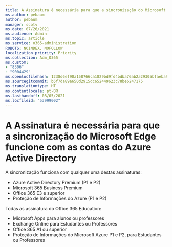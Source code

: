 ```yaml
---
title: A Assinatura é necessária para que a sincronização do Microsoft Edge funcione com as contas do Azure Active Directory
ms.author: pebaum
author: pebaum
manager: scotv
ms.date: 07/26/2021
ms.audience: Admin
ms.topic: article
ms.service: o365-administration
ROBOTS: NOINDEX, NOFOLLOW
localization_priority: Priority
ms.collection: Adm_O365
ms.custom:
- "8306"
- "9004429"
ms.openlocfilehash: 1238d6ef90a158766ca1829bd9fd4bdba76ab2a29305bfaeba90d2ddfaf76ccb
ms.sourcegitcommit: b5f7da89a650d2915dc652449623c78be6247175
ms.translationtype: HT
ms.contentlocale: pt-BR
ms.lasthandoff: 08/05/2021
ms.locfileid: "53999002"
---
```

# <a name="subscription-needed-for-microsoft-edge-sync-to-work-with-azure-active-directory-accounts"></a>A Assinatura é necessária para que a sincronização do Microsoft Edge funcione com as contas do Azure Active Directory

A sincronização funciona com qualquer uma destas assinaturas:

- Azure Active Directory Premium (P1 e P2)
- Microsoft 365 Business Premium
- Office 365 E3 e superior
- Proteção de Informações do Azure (P1 e P2)

Todas as assinatura do Office 365 Education:

- Microsoft Apps para alunos ou professores
- Exchange Online para Estudantes ou Professores
- Office 365 A1 ou superior
- Proteção de Informações do Microsoft Azure P1 e P2, para Estudantes ou Professores


